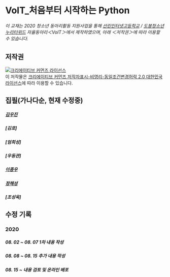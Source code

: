 # VoIT_처음부터 시작하는 Python
###### 이 교재는 2020 청소년 동아리활동 지원사업을 통해 [선린인터넷고등학교](https://sunrint.hs.kr) / [도봉청소년누리터위드](https://withdobong.org) 자율동아리＜VoIT＞에서 제작하였으며, 아래 ＜저작권＞에 따라 이용할 수 있습니다. 

## 저작권

<a rel="license" href="http://creativecommons.org/licenses/by-nc-sa/2.0/kr/"><img alt="크리에이티브 커먼즈 라이선스" style="border-width:0" src="https://i.creativecommons.org/l/by-nc-sa/2.0/kr/88x31.png" /></a><br />이 저작물은 <a rel="license" href="http://creativecommons.org/licenses/by-nc-sa/2.0/kr/">크리에이티브 커먼즈 저작자표시-비영리-동일조건변경허락 2.0 대한민국 라이선스</a>에 따라 이용할 수 있습니다.


## 집필(가나다순, 현재 수정중)

##### [김우진](https://github.com/spstar18)

##### [김호]

##### [엄희성]

##### [우동관]

##### [이종우](https://github.com/sunrinint) 

##### [정해성](https://github.com/XxCtrlZxX)

##### [조성욱]


## 수정 기록

### 2020

##### 08. 02 ~ 08. 07 1차 내용 작성

##### 08. 08 ~ 08. 15 추가 내용 작성

##### 08. 15 ~ 내용 검토 및 온라인 배포
